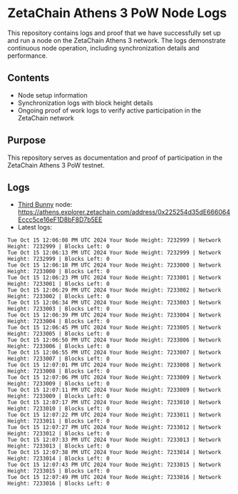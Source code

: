 # ZetaChain Athens 3 PoW Node Logs
This repository contains logs and proof that we have successfully set up and run a node on the ZetaChain Athens 3 network. The logs demonstrate continuous node operation, including synchronization details and performance.

## Contents
- Node setup information
- Synchronization logs with block height details
- Ongoing proof of work logs to verify active participation in the ZetaChain network

## Purpose
This repository serves as documentation and proof of participation in the ZetaChain Athens 3 PoW testnet.

## Logs

- [Third Bunny](https://thirdbunny.xyz/) node: https://athens.explorer.zetachain.com/address/0x225254d35dE666064Eccc5ce16eF1D8bF8D7b5EE
- Latest logs:
```
Tue Oct 15 12:06:08 PM UTC 2024 Your Node Height: 7232999 | Network Height: 7232999 | Blocks Left: 0
Tue Oct 15 12:06:13 PM UTC 2024 Your Node Height: 7232999 | Network Height: 7232999 | Blocks Left: 0
Tue Oct 15 12:06:18 PM UTC 2024 Your Node Height: 7233000 | Network Height: 7233000 | Blocks Left: 0
Tue Oct 15 12:06:23 PM UTC 2024 Your Node Height: 7233001 | Network Height: 7233001 | Blocks Left: 0
Tue Oct 15 12:06:29 PM UTC 2024 Your Node Height: 7233002 | Network Height: 7233002 | Blocks Left: 0
Tue Oct 15 12:06:34 PM UTC 2024 Your Node Height: 7233003 | Network Height: 7233003 | Blocks Left: 0
Tue Oct 15 12:06:39 PM UTC 2024 Your Node Height: 7233004 | Network Height: 7233004 | Blocks Left: 0
Tue Oct 15 12:06:45 PM UTC 2024 Your Node Height: 7233005 | Network Height: 7233005 | Blocks Left: 0
Tue Oct 15 12:06:50 PM UTC 2024 Your Node Height: 7233006 | Network Height: 7233006 | Blocks Left: 0
Tue Oct 15 12:06:55 PM UTC 2024 Your Node Height: 7233007 | Network Height: 7233007 | Blocks Left: 0
Tue Oct 15 12:07:01 PM UTC 2024 Your Node Height: 7233008 | Network Height: 7233008 | Blocks Left: 0
Tue Oct 15 12:07:06 PM UTC 2024 Your Node Height: 7233009 | Network Height: 7233009 | Blocks Left: 0
Tue Oct 15 12:07:11 PM UTC 2024 Your Node Height: 7233009 | Network Height: 7233009 | Blocks Left: 0
Tue Oct 15 12:07:17 PM UTC 2024 Your Node Height: 7233010 | Network Height: 7233010 | Blocks Left: 0
Tue Oct 15 12:07:22 PM UTC 2024 Your Node Height: 7233011 | Network Height: 7233011 | Blocks Left: 0
Tue Oct 15 12:07:27 PM UTC 2024 Your Node Height: 7233012 | Network Height: 7233012 | Blocks Left: 0
Tue Oct 15 12:07:33 PM UTC 2024 Your Node Height: 7233013 | Network Height: 7233013 | Blocks Left: 0
Tue Oct 15 12:07:38 PM UTC 2024 Your Node Height: 7233014 | Network Height: 7233014 | Blocks Left: 0
Tue Oct 15 12:07:43 PM UTC 2024 Your Node Height: 7233015 | Network Height: 7233015 | Blocks Left: 0
Tue Oct 15 12:07:49 PM UTC 2024 Your Node Height: 7233016 | Network Height: 7233016 | Blocks Left: 0
```
